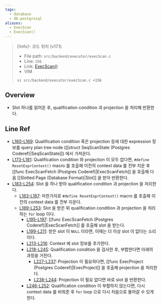 ```yaml
---
tags:
  - database
  - db-postgresql
aliases:
  - ExecScan
  - ExecScan()
---
```

> [!info]- 코드 위치 (v17.1)
> - File path: `src/backend/executor/execScan.c`
> - Line: `156`
> - Link: [ExecScan()](https://github.com/postgres/postgres/blob/REL_17_1/src/backend/executor/execScan.c#L134-L254)
> - VIM
> ```
> vi src/backend/executor/execScan.c +156
> ```

## Overview

- Slot 하나를 읽어온 후, qualification condition 과 projection 을 처리해 반환한다.

## Line Ref

- [L160-L169](https://github.com/postgres/postgres/blob/REL_17_1/src/backend/executor/execScan.c#L160-L169): Qualification condition 혹은 projection 등에 대한 expression 정보를 query plan tree node ([[struct SeqScanState (Postgres Coderef)|SeqScanState]]) 에서 가져온다.
- [L173-L181](https://github.com/postgres/postgres/blob/REL_17_1/src/backend/executor/execScan.c#L173-L181): Qualification condition 와 projection 이 모두 없다면, `#define ResetExprContext()` macro 를 호출해 이전의 context data 를 전부 지운 후 [[func ExecScanFetch (Postgres Coderef)|ExecScanFetch]] 을 호출해 다음 [[Slotted Page (Database Format)|Slot]] 을 받아 반환한다.
- [L183-L254](https://github.com/postgres/postgres/blob/REL_17_1/src/backend/executor/execScan.c#L183-L254): Slot 을 하나 받아 qualification condition 과 projection 을 처리한다.
	- [L183-L187](https://github.com/postgres/postgres/blob/REL_17_1/src/backend/executor/execScan.c#L183-L187): 마찬가지로 `#define ResetExprContext()` macro 를 호출해 이전의 context data 를 전부 지운다.
	- [L189-L253](https://github.com/postgres/postgres/blob/REL_17_1/src/backend/executor/execScan.c#L189-L253): Slot 을 받은 뒤 qualification condition 과 projection 을 처리하는 `for` loop 이다.
		- [L195-L197](https://github.com/postgres/postgres/blob/REL_17_1/src/backend/executor/execScan.c#L195-L197): [[func ExecScanFetch (Postgres Coderef)|ExecScanFetch]] 를 호출해 slot 을 받는다.
		- [L199-L211](https://github.com/postgres/postgres/blob/REL_17_1/src/backend/executor/execScan.c#L199-L211): 받은 slot 이 `NULL` 이라면, 이때는 더 이상 slot 이 없다는 소리이다.
		- [L213-L216](https://github.com/postgres/postgres/blob/REL_17_1/src/backend/executor/execScan.c#L213-L216): Context 에 slot 정보를 추가한다.
		- [L218-L245](https://github.com/postgres/postgres/blob/REL_17_1/src/backend/executor/execScan.c#L218-L245): Qualification condition 을 검사한 후, 부합한다면 아래의 과정을 거친다.
			- [L227-L237](https://github.com/postgres/postgres/blob/REL_17_1/src/backend/executor/execScan.c#L227-L237): Projection 이 필요하다면, [[func ExecProject (Postgres Coderef)|ExecProject]] 을 호출해 projection 을 처리한다.
			- [L238-L244](https://github.com/postgres/postgres/blob/REL_17_1/src/backend/executor/execScan.c#L238-L244): Projection 이 필요 없다면 바로 slot 을 반환한다.
		- [L246-L252](https://github.com/postgres/postgres/blob/REL_17_1/src/backend/executor/execScan.c#L246-L252): Qualification condition 이 부합하지 않는다면, 다시 context data 를 비워준 후 `for` loop 으로 다시 처음으로 돌아갈 수 있게 한다.